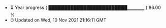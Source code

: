 - ⏳ Year progress { █████████████████████████▁▁▁▁▁ } 86.00 %
- ⏰ Updated on Wed, 10 Nov 2021 21:16:11 GMT

